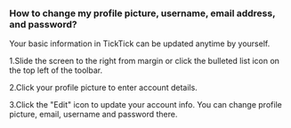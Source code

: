 ### How to change my profile picture, username, email address, and password?
Your basic information in TickTick can be updated anytime by yourself.

1.Slide the screen to the right from margin or click the bulleted list icon on the top left of the toolbar.

2.Click your profile picture to enter account details.

3.Click the "Edit" icon to update your account info. You can change profile picture, email, username and password there.

